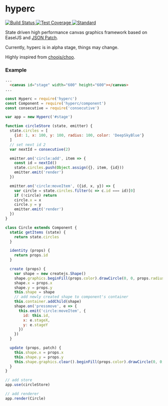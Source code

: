 hyperc
===

[![Build Status](https://img.shields.io/circleci/project/github/dbtek/hyperc.svg?style=flat-square) ](https://circleci.com/gh/dbtek/hyperc)  [ ![Test Coverage](https://img.shields.io/codecov/c/token/bDcjOrSeM2/github/dbtek/hyperc/master.svg?style=flat-square) ](https://codecov.io/github/dbtek/hyperc)  [ ![Standard](https://img.shields.io/badge/code%20style-standard-brightgreen.svg?style=flat-square)](https://codecov.io/github/dbtek/hyperc)


State driven high performance canvas graphics framework based on EaselJS and [JSON Patch](https://github.com/angus-c/just).

Currently, hyperc is in alpha stage, things may change.

Highly inspired from [choojs/choo](https://github.com/choojs/choo).

### Example

```html
...
  <canvas id="stage" width="600" height="600"></canvas>
...
```
```js
const Hyperc = require('hyperc')
const Component = require('hyperc/component')
const consecutive = require('consecutive')

var app = new Hyperc('#stage')

function circleStore (state, emitter) {
  state.circles = [
    {id: 1, x: 100, y: 100, radius: 100, color: 'DeepSkyBlue'}
  ]
  // set next id 2
  var nextId = consecutive(2)

  emitter.on('circle:add', item => {
    const id = nextId()
    state.circles.push(Object.assign({}, item, {id}))
    emitter.emit('render')
  })

  emitter.on('circle:moveItem', ({id, x, y}) => {
    var circle = state.circles.filter(c => c.id === id)[0]
    if (!circle) return
    circle.x = x
    circle.y = y
    emitter.emit('render')
  })
}

class Circle extends Component {
  static getItems (state) {
    return state.circles
  }

  identity (props) {
    return props.id
  }

  create (props) {
    var shape = new createjs.Shape()
    shape.graphics.beginFill(props.color).drawCircle(0, 0, props.radius).endFill()
    shape.x = props.x
    shape.y = props.y
    this.shape = shape
    // add newly created shape to component's container
    this.container.addChild(shape)
    shape.on('pressmove', e => {
      this.emit('circle:moveItem', {
        id: this.id,
        x: e.stageX,
        y: e.stageY
      })
    })
  }

  update (props, patch) {
    this.shape.x = props.x
    this.shape.y = props.y
    this.shape.graphics.clear().beginFill(props.color).drawCircle(0, 0, props.radius).endFill()
  }
}

// add store
app.use(circleStore)

// add renderer
app.render(Circle)
```
